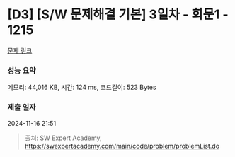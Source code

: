 # [D3] [S/W 문제해결 기본] 3일차 - 회문1 - 1215 

[문제 링크](https://swexpertacademy.com/main/code/problem/problemDetail.do?contestProbId=AV14QpAaAAwCFAYi) 

### 성능 요약

메모리: 44,016 KB, 시간: 124 ms, 코드길이: 523 Bytes

### 제출 일자

2024-11-16 21:51



> 출처: SW Expert Academy, https://swexpertacademy.com/main/code/problem/problemList.do